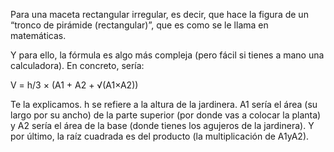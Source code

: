 Para una maceta rectangular irregular, es decir, que hace la figura de un “tronco de pirámide (rectangular)”, 
que es como se le llama en matemáticas.

Y para ello, la fórmula es algo más compleja (pero fácil si tienes a mano una calculadora). En concreto, sería:

V = h/3 × (A1 + A2 + √(A1×A2))

Te la explicamos. h se refiere a la altura de la jardinera. A1 sería el área (su largo por su ancho) 
de la parte superior (por donde vas a colocar la planta) y A2 sería el área de la base 
(donde tienes los agujeros de la jardinera). Y por último, la raíz cuadrada es del producto (la multiplicación de A1yA2).
